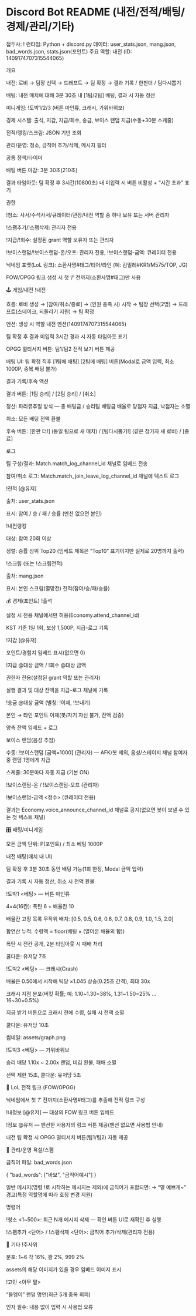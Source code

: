 # Discord Bot README (내전/전적/배팅/경제/관리/기타)

접두사: !
런타임: Python + discord.py
데이터: user_stats.json, mang.json, bad_words.json, stats.json(포인트)
주요 역할: 내전 (ID: 1409174707315544065)

개요

내전: 로비 → 팀장 선택 → 드래프트 → 팀 확정 → 결과 기록 / 한판더 / 팀다시뽑기

배팅: 내전 매치에 대해 3분 30초 내 [1팀/2팀] 배팅, 결과 시 자동 정산

미니게임: !도박1/2/3 (버튼 마인류, 크래시, 가위바위보)

경제 시스템: 출석, 지갑, 지급/회수, 송금, 보이스 랜덤 지급(수동+30분 스케줄)

전적/랭킹/스크림: JSON 기반 조회

관리/운영: 청소, 금칙어 추가/삭제, 메시지 필터

공통 정책/타이머

배팅 버튼 마감: 3분 30초(210초)

결과 타임아웃: 팀 확정 후 3시간(10800초) 내 미입력 시 버튼 비활성 + “시간 초과” 표기

권한

!청소: 사서/수석사서/큐레이터/관장/내전 역할 중 하나 보유 또는 서버 관리자

!스팸추가/!스팸삭제: 관리자 전용

!지급/!회수: 설정된 grant 역할 보유자 또는 관리자

!보이스랜덤/!보이스랜덤-온/오프: 관리자 전용, !보이스랜덤-금액: 큐레이터 전용

닉네임 포맷(LoL 링크): 소환사명#태그/티어/라인 (예: 김밀레#KR1/M575/TOP, JG)

FOW/OPGG 링크 생성 시 첫 ‘/’ 전까지(소환사명#태그)만 사용

🕹 게임/내전
!내전

흐름: 로비 생성 → [참여/취소/종료] → (인원 충족 시) 시작 → 팀장 선택(2명) → 드래프트(스네이크, 되돌리기 지원) → 팀 확정

멘션: 생성 시 역할 내전 멘션(1409174707315544065)

팀 확정 후 결과 미입력 3시간 경과 시 자동 타임아웃 표기

OPGG 멀티서치 버튼: 팀1/팀2 전적 보기 버튼 제공

배팅 UI: 팀 확정 직후 [1팀에 배팅] [2팀에 배팅] 버튼(Modal로 금액 입력, 최소 1000P, 중복 배팅 불가)

결과 기록/후속 액션

결과 버튼: [1팀 승리] / [2팀 승리] / [취소]

정산: 파리뮤추얼 방식 — 총 배팅금 / 승리팀 배팅금 배율로 당첨자 지급, 낙첨자는 소멸

취소: 모든 배팅 전액 환불

후속 버튼: [한판 더!] (동일 팀으로 새 매치) / [팀다시뽑기!] (같은 참가자 새 로비) / [종료]

로그

팀 구성/결과: Match.match_log_channel_id 채널로 임베드 전송

참여/취소 로그: Match.match_join_leave_log_channel_id 채널에 텍스트 로그

!전적 [@유저]

출처: user_stats.json

표시: 참여 / 승 / 패 / 승률 (멘션 없으면 본인)

!내전랭킹

대상: 참여 20회 이상

정렬: 승률 상위 Top20 (임베드 제목은 “Top10” 표기이지만 실제로 20명까지 출력)

!스크림 (또는 !스크림전적)

출처: mang.json

표시: 본인 스크림(멸망전) 전적(참여/승/패/승률)

💰 경제(포인트)
!출석

설정 시 전용 채널에서만 허용(Economy.attend_channel_id)

KST 기준 1일 1회, 보상 1,500P, 지급-로그 기록

!지갑 [@유저]

포인트/경험치 임베드 표시(없으면 0)

!지급 @대상 금액 / !회수 @대상 금액

권한자 전용(설정된 grant 역할 또는 관리자)

실행 결과 및 대상 잔액을 지급-로그 채널에 기록

!송금 @대상 금액 (별칭: !이체, !보내기)

본인 → 타인 포인트 이체(봇/자기 자신 불가, 잔액 검증)

양측 잔액 임베드 + 로그

보이스 랜덤(음성 추첨)

수동: !보이스랜덤 [금액=1000] (관리자) — AFK/봇 제외, 음성/스테이지 채널 참여자 중 랜덤 1명에게 지급

스케줄: 30분마다 자동 지급 (기본 ON)

!보이스랜덤-온 / !보이스랜덤-오프 (관리자)

!보이스랜덤-금액 <정수> (큐레이터 전용)

결과는 Economy.voice_announce_channel_id 채널로 공지(없으면 봇이 보낼 수 있는 첫 텍스트 채널)

🎛️ 배팅/미니게임

모든 금액 단위: P(포인트) / 최소 베팅 1000P

내전 배팅(매치 내 UI)

팀 확정 후 3분 30초 동안 배팅 가능(1회 한정, Modal 금액 입력)

결과 기록 시 자동 정산, 취소 시 전액 환불

!도박1 <베팅> — 버튼 마인류

4×4(16칸): 폭탄 6 + 배율칸 10

배율칸 고정 목록 무작위 배치: [0.5, 0.5, 0.6, 0.6, 0.7, 0.8, 0.9, 1.0, 1.5, 2.0]

합연산 누적: 수령액 = floor(베팅 × (열어온 배율의 합))

폭탄 시 전칸 공개, 2분 타임아웃 시 패배 처리

쿨다운: 유저당 7초

!도박2 <베팅> — 크래시(Crash)

배율은 0.50에서 시작해 틱당 ×1.045 상승(0.25초 간격), 최대 30x

크래시 지점 분포(버킷 확률; 예: 1.10~1.30=38%, 1.31~1.50=25% … 16~30=0.5%)

지금 받기 버튼으로 크래시 전에 수령, 실패 시 전액 소멸

쿨다운: 유저당 10초

썸네일: assets/graph.png

!도박3 <베팅> — 가위바위보

승리 배당 1.10x ~ 2.00x 랜덤, 비김 환불, 패배 소멸

선택 제한 15초, 쿨다운: 유저당 5초

🔎 LoL 전적 링크 (FOW/OPGG)

닉네임에서 첫 ‘/’ 전까지(소환사명#태그)를 추출해 전적 링크 구성

!내정보 [@유저] — 대상의 FOW 링크 버튼 임베드

!정보 @유저 — 멘션한 사용자의 링크 버튼 제공(멘션 없으면 사용법 안내)

내전 팀 확정 시 OPGG 멀티서치 버튼(팀1/팀2) 자동 제공

🧼 관리/운영
욕설/스팸

금칙어 파일: bad_words.json

{ "bad_words": ["바보", "금칙어예시"] }


일반 메시지(명령 !로 시작하는 메시지는 제외)에 금칙어가 포함되면:
→ “말 예쁘게~” 경고(특정 역할명에 따라 호칭 변경 지원)

명령어

!청소 <1~500>: 최근 N개 메시지 삭제 — 확인 버튼 UI로 재확인 후 실행

!스팸추가 <단어> / !스팸삭제 <단어>: 금칙어 추가/삭제(관리자 전용)

🎲 기타
!주사위

분포: 1~6 각 16%, 꽝 2%, 999 2%

assets의 해당 이미지가 있을 경우 임베드 이미지 표시

!고민 <아무 말>

“돌멩이” 랜덤 명언(최근 5개 중복 회피)

인자 필수: 내용 없이 입력 시 사용법 오류
